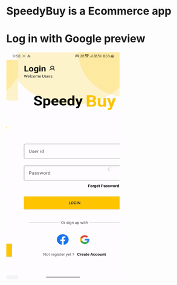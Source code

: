 # SpeedyBuy is a Ecommerce app

# Log in with Google preview

<img src="preview.gif" width="300" height="600" alt="SpeedyBuy Animation">
